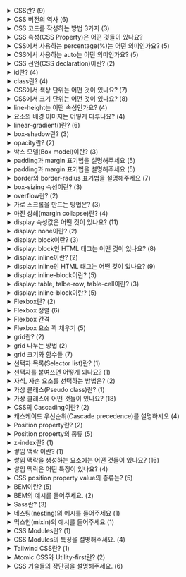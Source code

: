 <details>
  <summary>CSS란? (9)</summary>
  <br />

	- CSS(Cascading Style Sheets)는 HTML 및 XML과 같은 마크업 언어로 작성된 문서의 표현 방법을 정의하는 스타일 시트 언어입니다.
	- CSS는 웹 사이트 및 웹 응용 프로그램의 디자인 및 레이아웃을 제어하며, HTML과 함께 웹 페이지의 모양과 느낌을 결정하는 데 중요한 역할을 합니다.
	- CSS는 문서의 콘텐츠와 디자인을 분리하는 데 중요한 역할을 합니다.
	- 이러한 분리는 문서 구조를 더욱 명확하게 하며, 콘텐츠와 디자인 간의 변경을 쉽게 만듭니다.
	- CSS를 사용하면 웹 페이지의 색상, 글꼴, 레이아웃 및 다양한 기타 속성을 변경할 수 있습니다.
	- CSS는 HTML 요소에 적용되며, 스타일 시트는 HTML 문서 내에 포함됩니다.
	- CSS는 다양한 브라우저에서 사용할 수 있습니다.
	- CSS는 웹 표준 기술이며, W3C(World Wide Web Consortium)에서 정의하고 유지 관리됩니다.
	- 이것은 브라우저 제조사들이 웹 표준을 준수하고 CSS를 지원함으로써 일관된 웹 페이지 디자인과 레이아웃을 보장할 수 있게 해줍니다.
</details>

<details>
	<summary>CSS 버전의 역사 (6)</summary>
	<br />

	- CSS Level 1(1996)
		- 이 버전은 웹 표준화 기구인 W3C(World Wide Web Consortium)에 의해 발표된 CSS의 첫 번째 공식 표준입니다.
	- CSS Level 2(1998)
		- 이 버전에서는 위치, 배경, 텍스트, 폰트, 색상 및 레이아웃과 같은 속성에 대한 새로운 기능과 선택자를 도입했습니다.
	- CSS Level 2.1(2004)
		- 이 버전은 CSS Level 2를 개정하고 변경 사항을 통합했습니다.
	- CSS Level 3(2011)
		- 이 버전에서는 새로운 모듈과 선택자, 애니메이션, 플렉스박스, 그리드 레이아웃 및 그림자와 같은 새로운 기능을 도입했습니다.
		- 대부분의 웹 사이트는 CSS Level 3을 사용하고 있습니다.
</details>

<details>
	<summary>CSS 코드를 작성하는 방법 3가지 (3)</summary>
	<br />

	1. 내부 스타일 시트 (Internal Style Sheet)
		- HTML 문서 애부에 `<style>` 태그를 사용하여 CSS 코드를 작성하는 방법입니다.
		- 이 방법은 한 페이지 내에서만 스타일을 적용할 수 있습니다.
		- 예시
```html
<!DOCTYPE html>
<html>
<head>
<title>내부 스타일 시트 예제</title>
<style>
		body {
	background-color: #f0f0f0;
	font-family: Arial, sans-serif;
	font-size: 16px;
		}

		h1 {
	color: #333;
	font-size: 24px;
	text-align: center;
	margin-top: 50px;
		}
</style>
</head>
<body>
<h1>내부 스타일 시트 예제</h1>
<p>내부 스타일 시트를 사용하여 스타일을 적용한 예제입니다.</p>
</body>
</html>
```
	2. 외부 스타일 시트 (External Style Sheet)
		- CSS 코드를 별도의 파일로 분리하여 HTML 문서에서 불러오는 방법입니다.
		- 이 방법은 여러 페이지에서 동일한 스타일을 적용할 수 있으며, 유지보수와 코드 관리를 용이하게 할 수 있습니다.
		- 예시
		```html
		<!DOCTYPE html>
		<html>
		<head>
			<title>외부 스타일 시트 예제</title>
			<link rel="stylesheet" type="text/css" href="style.css">
		</head>
		<body>
			<h1>외부 스타일 시트 예제</h1>
			<p>외부 스타일 시트를 사용하여 스타일을 적용한 예제입니다.</p>
		</body>
		</html>
		```
	3. 인라인 스타일 (Inline Style)
		- HTML 태그 내부에서 style 속성을 사용하여 CSS 스타일을 적용하는 방법입니다.
		- 이 방법은 특정 요소에 대해서만 스타일을 적용하고, 다른 방법에 비해 코드가 지저분해질 수 있다는 단점이 있습니다.
		- 예시
		```html
		<!DOCTYPE html>
		<html>
		<head>
		<title>인라인 스타일 예제</title>
		</head>
		<body>
		<h1 style="color: #333; font-size: 24px; text-align: center; margin-top: 50px;">인라인 스타일 예제</h1>
		<p style="font-family: Arial, sans-serif; font-size: 16px;">인라인 스타일을 사용하여 스타일을 적용한 예제입니다.</p>
		</body>
		</html>
		```
</details>

<details>
	<summary>CSS 속성(CSS Property)은 어떤 것들이 있나요?</summary>
	<br />

	- [CSS reference - CSS: Cascading Style Sheets | MDN](https://developer.mozilla.org/en-US/docs/Web/CSS/Reference) 참조
</details>

<details>
	<summary>CSS에서 사용하는 percentage(%)는 어떤 의미인가요? (5)</summary>
	<br />

	- 백분율 값을 나타내는 CSS 자료형입니다.
	- 보통 부모 객체의 width와의 상대적 크기를 지정합니다.
	- width, height, margin, padding, font-size처럼 다양한 속성에서 쓸 수 있습니다.
	- 예시
		```html
		<div style="background-color:navy;">
			<div style="width:50%; background-color: black;">
				<div style="width:50%; margin-left:20%; background-color:chartreuse;">
					Width: 25%, Left margin: 10%
				</div>
				<div style="width:30%; margin-right:60%; background-color:pink;">
					Width: 15%, Left margin: 30%
				</div>
			</div>
		</div>
		```
	- margin-left(right) 값에 백분율을 쓰더라도 부모 객체의 width를 기준으로 한다는 것을 알 수 있습니다.
</details>

<details>
<summary>CSS에서 사용하는 auto는 어떤 의미인가요? (5)</summary>
<br>
  
- 해당 요소의 크기나 위치를 자동으로 설정하도록 지정합니다. 이는 일반적으로 브라우저가 자동으로 계산하도록 하거나, 다른 속성 값에 따라 크기나 위치를 결정할 때 사용됩니다.
- `margin: auto;` 해당 요소의 마진을 자동으로 설정하며, 브라우저는 해당 요소의 위치를 계산하여 수평 방향으로만 중앙에 위치시키도록 합니다.
- `width: auto; height: auto;` 내용물(자식 요소)의 크기에 맞춰 해당 요소의 너비나 높이를 자동으로 조절합니다.
  - **예외**: block 요소의 `width: auto`는 `width: 100%`에서 좌우 마진을 뺀 값이 됩니다.
  - **주의**: 부모 객체가 height: auto일 경우 top, bottom 속성을 이용할 수 없고, transform을 이용하여 세로 방향으로 움직여야합니다.
</details>

<details>
<summary>CSS 선언(CSS declaration)이란? (2)</summary>
<br>
  
- CSS 문서에서 사용되는 구문입니다.
- 각 선언은 선택자(selector)와 선언부(declaration block)로 구성됩니다.
  - `selector {property: value;}`
</details>

<details>
<summary>id란? (4)</summary>
<br>

- HTML 요소에 대한 고유한 식별자입니다.
- 문서 내에서 단 하나의 요소에만 지정할 수 있습니다.
- 한 요소에 두 개 이상의 id를 지정할 수 없습니다.
- id 앞에 `#` 기호를 붙여 선택자로 사용됩니다.
</details>

<details>
<summary>class란? (4)</summary>
<br>

- HTML 여러 요소에 대한 스타일을 그룹으로 지정할 수 있게 해주는 식별자입니다.
- ID와 달리 여러 요소에 적용될 수 있습니다.
- ID와 달리 각 요소에 대해 다른 클래스를 지정할 수 있습니다.
- class name 앞에 `.` 기호를 붙여 선택자로 사용됩니다.
</details>

<details>
<summary>CSS에서 색상 단위는 어떤 것이 있나요? (7)</summary>
<br>

- 키워드 (Keyword): red, blue, green, black, white 등과 같은 색상 이름을 사용할 수 있습니다.
- 16진수 (Hexadecimal): #을 사용하여 색상을 표현합니다. 예를 들어, #000000은 검정색이며, #FFFFFF은 흰색입니다.
- RGB: red, green, blue의 값으로 색상을 지정합니다. 예를 들어, rgb(255, 0, 0)은 빨간색입니다.
- RGBA: RGB와 같지만, alpha 값을 추가하여 투명도를 지정할 수 있습니다. 예를 들어, rgba(255, 0, 0, 0.5)는 반투명한 빨간색입니다.
- HSL: hue(색상), saturation(채도), lightness(명도)의 값으로 색상을 지정합니다. 예를 들어, hsl(0, 100%, 50%)은 빨간색입니다.
- HSLA: HSL과 같지만, alpha 값을 추가하여 투명도를 지정할 수 있습니다. 예를 들어, hsla(0, 100%, 50%, 0.5)는 반투명한 빨간색입니다.
- var(--color)같이 var()을 통해 사용자가 정의한 변수 이름을 사용할 수 있습니다.
</details>

<details>
<summary>CSS에서 크기 단위는 어떤 것이 있나요? (8)</summary>
<br>

- 픽셀(px) : 절대 크기 단위로, 고정된 크기 값을 지정할 때 사용됩니다.
- 백분율(%) : 상대 크기 단위로, 부모 요소의 크기에 대한 백분율 값을 사용하여 크기를 지정할 때 사용됩니다.
- em : 상대 크기 단위로, 현재 요소에 지정된 font-size 값에 대한 배수 값을 사용하여 크기를 지정할 때 사용됩니다.
- rem : 상대 크기 단위로, 루트 요소(html)에 지정된 font-size 값에 대한 배수 값을 사용하여 크기를 지정할 때 사용됩니다.
- vw, vh : 뷰포트의 너비와 높이를 기준으로 크기를 지정할 때 사용됩니다.
- vmin, vmax : 뷰포트의 너비와 높이 중 작은 값 또는 큰 값에 대한 비율 값을 사용하여 크기를 지정할 때 사용됩니다.
</details>

<details>
<summary>line-height는 어떤 속성인가요? (4)</summary>
<br>

- 텍스트 요소의 줄 간격을 조정하는 데 사용됩니다.
- 기본값은 normal로, 이 경우 브라우저는 글꼴 크기에 따라 줄 간격을 자동으로 조정합니다.
- 다른 값으로는 길이 값(px, em 등), 상대 값(%, unitless number), 그리고 숫자 값이 있습니다. 숫자 값은 글꼴 크기에 대한 배수를 나타냅니다.
</details>

<details>
<summary>요소의 배경 이미지는 어떻게 다루나요? (4)</summary>
<br>

- `background-image`
  - 요소의 배경 이미지를 설정합니다.
  - 이미지는 URL 또는 linear-gradient()와 같은 CSS gradient 함수로 지정할 수 있습니다.
  - 여러 개의 이미지를 사용할 경우 쉼표(,)로 구분하여 지정할 수 있습니다.
- `background-repeat`
  - 배경 이미지가 반복되는 방식을 지정합니다.
  - repeat(기본값), repeat-x, repeat-y, no-repeat 등의 값으로 설정할 수 있습니다.
- `background-position`
  - 배경 이미지가 위치하는 위치를 지정합니다.
  - top, bottom, left, right, center 등의 값으로 설정하거나, x y 형식으로 좌표값을 직접 지정할 수 있습니다.
- `background-size`
  - 배경 이미지의 크기를 지정합니다.
  - auto(기본값), contain, cover, 50% 50%와 같은 값으로 설정할 수 있으며, width height 형식으로 크기를 직접 지정할 수도 있습니다.
</details>

<details>
<summary>linear-gradient()란? (6)</summary>
<br>

- 배경 그라데이션(gradient)을 생성하기 위한 함수 중 하나로, 시작 색상과 끝 색상을 지정하여 그 사이에 일정한 색상 변화를 만들어냅니다.
- `linear-gradient([<angle> | to <side-or-corner>], <color-stop-list>)`
- `<angle>`은 그라데이션의 각도를 지정합니다.
- `<side-or-corner>`은 그라데이션의 방향을 지정하는 키워드입니다. to right 또는 to left top과 같은 방향도 지정할 수 있습니다.
- `<color-stop-list>`는 그라데이션의 색상과 위치를 지정하는 리스트입니다. 각각의 색상은 CSS 색상값으로 지정하며, 위치는 0~100% 사이의 값을 가집니다. 여러 개의 색상과 위치를 지정할 경우 쉼표(,)로 구분하여 지정할 수 있습니다.
- 예시
  - `background: linear-gradient(to bottom, red, yellow, green);`
  - 위의 코드에서, linear-gradient() 함수는 to bottom 방향으로 그라데이션을 설정하고 있습니다. red, yellow, green 순서로 색상을 지정하였고, 위치는 각각 0%, 50%, 100%로 지정되었습니다. 따라서 .box 요소의 배경은 빨간색에서 노란색으로, 그리고 초록색으로 일정한 색상 변화를 보일 것입니다.
</details>

<details>
<summary>box-shadow란? (3)</summary>
<br>

- 요소의 그림자 효과를 지정할 때 사용됩니다.
- box-shadow 속성의 값은 다음과 같이 지정됩니다.
  - `box-shadow: h-shadow v-shadow blur spread color inset;`
  - `h-shadow` 그림자의 가로 위치
  - `v-shadow` 세로 위치
  - `blur` 흐림 정도
  - `spread` 그림자의 크기
  - `color` 그림자 색상
  - `inset` 그림자가 요소 안쪽에 위치하는지 외부에 위치하는지 여부
- 예시
  - `box-shadow: 2px 2px 4px #888888;`
  - 위 코드에서 요소에 왼쪽으로 2px, 아래쪽으로 2px 이동한 위치에 흐린 정도가 4px이고, 색상이 #888888인 그림자 효과를 추가한다는 뜻입니다.
</details>

<details>
<summary>opacity란? (2)</summary>
<br>

- CSS 속성 중 하나로, 해당 요소의 투명도를 지정하는 데 사용됩니다.
- opacity 속성은 0부터 1 사이의 값을 가지며, 값이 작을수록 요소가 불투명해지고, 값이 클수록 요소가 투명해집니다.
</details>

<details>
<summary>박스 모델(Box model)이란? (3)</summary>
<br>

- CSS에서 요소가 차지하는 공간을 나타내는 모델입니다.
- 각각의 요소는 콘텐츠 영역, 패딩 영역, 테두리 영역, 그리고 마진 영역으로 구성되며, 이러한 영역들이 모두 합쳐져서 요소가 차지하는 전체 공간을 형성합니다.
- Box-model을 구성하는 영역들과 관련된 용어
  - 콘텐츠 영역 (Content area): 텍스트, 이미지 등 요소가 실제로 표시되는 부분입니다.
  - 패딩 영역 (Padding area): 콘텐츠 영역 주위의 여백을 말하며, 패딩 값이 있을 경우 해당 요소의 내부 여백을 설정합니다.
  - 테두리 영역 (Border area): 콘텐츠 영역과 패딩 영역 사이의 경계선을 말하며, 테두리 스타일, 두께, 색상 등을 설정할 수 있습니다.
  - 마진 영역 (Margin area): 테두리 영역 주위의 여백을 말하며, 마진 값이 있을 경우 해당 요소의 외부 여백을 설정합니다.
</details>

<details>
<summary>padding과 margin 표기법을 설명해주세요 (5)</summary>
<br>

- `margin: [size]` 상하좌우
- `margin: [size] [size]` 상하/좌우
- `margin: [size] [size] [size]` 상/좌우/하
- `margin: [size] [size] [size] [size]` 상/우/하/좌
- `width: [size]; margin: [size] auto` 자동으로 채우기
  - 너비가 정해져 있어야 자동으로 채울 수 있다.
</details>

<details>
<summary>padding과 margin 표기법을 설명해주세요 (5)</summary>
<br>

- `margin: [size]` 상하좌우
- `margin: [size] [size]` 상하/좌우
- `margin: [size] [size] [size]` 상/좌우/하
- `margin: [size] [size] [size] [size]` 상/우/하/좌
- `width: [size]; margin: [size] auto` 자동으로 채우기
  - 너비가 정해져 있어야 자동으로 채울 수 있다.
</details>

<details>
<summary>border와 border-radius 표기법을 설명해주세요 (7)</summary>
<br>

```css
/* 모든 속성 값 지정 */
border: border-width border-style border-color;

/* 속성 값 미지정 */
border: none;
```
```css
/* 모든 모서리를 동일한 값으로 지정 */
border-radius: 10px;

/* 상단 모서리와 하단 모서리를 다르게 지정 */
border-radius: 10px 20px;

/* 상단 왼쪽 모서리, 상단 오른쪽 모서리, 하단 오른쪽 모서리, 하단 왼쪽 모서리를 각각 다르게 지정 */
border-radius: 10px 20px 30px 40px;

/* 모든 모서리에 각각 다른 값을 지정 */
border-radius: 10px 20px 30px 40px / 50px 60px 70px 80px;

/* 요소를 원형으로 만드는 방법 */
border-radius: 50%;
```
</details>

<details>
<summary>box-sizing 속성이란? (3)</summary>
<br>

- CSS 속성 중 하나로, 요소의 크기를 계산하는 방법을 지정합니다.
- `box-sizing` 속성은 다음과 같은 값들을 사용할 수 있습니다.
  - `content-box` 기본값으로, 요소의 크기는 콘텐츠 영역의 크기만을 포함합니다. 패딩과 테두리(border)는 요소의 크기에 포함되지 않습니다.
  - `border-box` : 요소의 크기는 콘텐츠 영역, 패딩, 테두리의 크기를 모두 포함합니다. 이 때, 콘텐츠 영역의 크기가 여백과 테두리의 크기를 감소시키는 효과가 있습니다.
- 전체 요소에 대해 `* {box-sizing: border-box;}`를 설정하는 것은 일반적으로 CSS 작성 시 유용하며, 웹 사이트 전체적인 디자인에 일관성을 부여할 수 있습니다.
</details>

<details>
<summary>overflow란? (2)</summary>
<br>

- 요소의 내용이 지정된 크기를 초과할 때 처리 방법을 지정하는 속성입니다.
- 다음과 같은 값 중 하나를 가질 수 있습니다.
  - `visible` 기본값으로, 초과한 부분을 그대로 표시합니다.
  - `hidden` 초과한 부분을 잘라내고, 표시하지 않습니다.
  - `scroll` 초과한 부분에 스크롤바를 표시하여, 스크롤을 이용해서 보여줍니다.
  - `auto` 필요한 경우에만 스크롤바를 표시합니다.
</details>

<details>
<summary>가로 스크롤을 만드는 방법은? (3)</summary>
<br>

- `overflow-x` 속성을 auto로 하여 가로 스크롤바를 표시합니다. 이때, `overflow-y` 속성은 `hidden` 값을 지정하여 세로 스크롤바를 표시하지 않도록 설정해야 합니다.
- `white-space` 속성을 `nowrap` 값으로 설정하여 요소 내의 텍스트가 줄바꿈 없이 한 줄에 표시되도록 합니다. 이때, 요소의 너비를 초과하는 경우 자동으로 가로 스크롤이 생성됩니다.
- 예시
  ```css
  .container {
  overflow-x: auto;
  overflow-y: hidden;
  white-space: nowrap;
  }
  ```
</details>

<details>
<summary>마진 상쇄(margin collapse)란? (4)</summary>
<br>

- 인접한 블록 요소의 마진 값이 병합되는 현상을 말합니다.
- 이 현상은 다음과 같은 상황에서 발생합니다.
  - 인접한 블록 요소의 상/하단 마진 값이 모두 존재할 경우
  - 부모 요소와 첫 번째 자식 요소 또는 마지막 자식 요소 사이의 마진 값이 존재할 경우
- 마진 병합은 다음과 같은 규칙에 따라 처리됩니다.
  - 인접한 블록 요소의 마진 값 중 더 큰 값을 사용합니다.
  - 부모 요소와 첫 번째 자식 요소, 마지막 자식 요소 사이의 마진 값 중 더 큰 값을 사용합니다.
  - 부모 요소와 첫 번째 자식 요소, 마지막 자식 요소 사이에 다른 요소가 존재한다면, 이러한 마진 병합 현상이 발생하지 않습니다.
- 마진 병합은 다음과 같이 해결합니다.
  - 인접한 블록 요소의 상/하단 마진 값을 각각 0으로 설정합니다.
  - 부모 요소와 첫 번째 자식 요소, 마지막 자식 요소 사이에 빈 요소를 추가합니다.
</details>

<details>
<summary>display 속성값은 어떤 것이 있나요? (11)</summary>
<br>

- none
- block
- inline
- inline-block
- table
- table-row
- table-cell
- flex
- grid
- inline-flex
- inline-grid
</details>

<details>
<summary>display: none이란? (2)</summary>
<br>

- 해당 요소는 HTML 문서의 구조에서는 존재하지만, 실제 화면에는 표시되지 않습니다.
- 요소가 차지하는 공간도 없어지므로, 주로 불필요한 요소를 감추거나, JavaScript를 사용하여 동적으로 요소를 추가/제거할 때 유용합니다.
</details>

<details>
<summary>display: block이란? (3)</summary>
<br>

- 해당 요소를 새로운 줄에서 표시하고, 요소의 너비를 부모 요소의 전체 너비로 설정하는 속성입니다.
- 위에서 아래로 배치됩니다.
- 너비와 높이를 지정할 수 있습니다.
</details>

<details>
<summary>display: block인 HTML 태그는 어떤 것이 있나요? (8)</summary>
<br>

- 블록 레벨 컨테이너 요소: `<div>`
- 문단 요소: `<p>`
- 제목 요소: `<h1>`, `<h2>`, `<h3>`, `<h4>`, `<h5>`, `<h6>`
- 목록 요소: `<ul>`, `<ol>`
- 목록 항목 요소: `<li>`
- 테이블 요소: `<table>`, `<thead>`, `<tbody>`, `<tfoot>`, `<tr>`, `<th>`, `<td>`,
- 폼 요소: `<form>`, `<fieldset>`, `<legend>`, `<input>`, `<select>`, `<option>`, `<textarea>`, `<button>`, `<optgroup>`, `<datalist>`, `<output>`, `<header>`
- HTML5에서 추가된 요소: `<footer>`, `<nav>`, `<aside>`, `<article>`
</details>

<details>
<summary>display: inline이란? (2)</summary>
<br>

- 해당 요소를 새로운 줄이 아닌, 텍스트 흐름 내에서 표시하는 속성입니다.
- 제약 사항
  - 너비와 높이: 요소는 내용물에 맞게 자동으로 너비와 높이가 결정됩니다. 따라서, 너비와 높이를 직접 설정할 수 없습니다.
  - 패딩과 마진: 요소는 수평 방향의 패딩과 마진은 설정할 수 있지만, 수직 방향의 패딩과 마진은 설정할 수 없습니다.
  - 줄바꿈: 요소는 자동으로 줄바꿈이 되지 않습니다. 따라서, 요소가 너무 길어지면 부모 요소를 벗어나게 됩니다.
</details>

<details>
<summary>display: inline인 HTML 태그는 어떤 것이 있나요? (9)</summary>
<br>

- `span` 인라인 레벨 컨테이너 태그
- `a` 하이퍼링크를 생성하는 태그
- `b` 굵은 글씨체로 표시하는 태그
- `img` 이미지를 표시하는 태그(예외적으로 직접 너비와 높이를 설정할 수 있다.)
- `input` 사용자 입력을 받는 폼 요소 태그 (type 속성에 따라 다양한 종류가 있음)
- `label` 폼 요소의 설명을 제공하는 태그
- `select` 드롭다운 형태의 선택 폼 요소 태그
- `textarea` 여러 줄의 텍스트 입력 폼 요소 태그
- `em`, `i`, `strong`, `cite`, `q`, `dfn`, `code`, `var`, `samp`, `kbd`, `sub`, `sup`, `small` 등
</details>

<details>
<summary>display: inline-block이란? (5)</summary>
<br>

- 요소를 문장 내에서 표시하고, 요소의 너비와 높이를 직접 설정 가능하게 해주는 속성입니다.
- 인라인처럼 줄바꿈이 일어나지 않습니다.
- 인라인처럼 컨텐츠의 너비만큼 너비를 차지합니다.
- 블록처럼 세로 여백을 쓸 수 있습니다.
- 블록처럼 너비나 높이를 지정할 수 있습니다.
</details>

<details>
<summary>display: table, talbe-row, table-cell이란? (3)</summary>
<br>

- `table` 테이블 요소를 표시하며, 요소의 너비를 테이블의 전체 너비에 맞게 설정되게 해주는 속성입니다.
- `table-row` 테이블 행 요소를 표시하며, 요소의 너비를 테이블의 전체 너비에 맞게 설정되게 해주는 속성입니다.
- `table-cell 테이블 셀 요소를 표시하며, 요소의 너비와 높이를 직접 설정 가능하게 해주는 속성입니다.
</details>

<details>
<summary>display: inline-block이란? (5)</summary>
<br>

- 요소를 문장 내에서 표시하고, 요소의 너비와 높이를 직접 설정 가능하게 해주는 속성입니다.
- 인라인처럼 줄바꿈이 일어나지 않습니다.
- 인라인처럼 컨텐츠의 너비만큼 너비를 차지합니다.
- 블록처럼 세로 여백을 쓸 수 있습니다.
- 블록처럼 너비나 높이를 지정할 수 있습니다.
</details>

<details>
<summary>Flexbox란? (2)</summary>
<br>

- Flexbox는 CSS3에서 새롭게 도입된 레이아웃 방식 중 하나로, 요소들을 유연하게 배치할 수 있는 기능을 제공합니다.
- Flexbox는 부모 요소(flex container)와 자식 요소(flex item)로 구성되며, display: flex 속성을 부모 요소에 적용하여 활성화합니다.
</details>

<details>
<summary>Flexbox 정렬 (6)</summary>
<br>

- Main Axis: 배치 방향
- Cross Axis: 배치 방향에 수직인 방향
- justify-content: main axis 방향으로 콘텐츠 간의 여백 설정
- align-content: cross axis 방향으로 콘텐츠 간의 여백 설정
- align-items: cross axis 방향으로 모든 요소의 위치 결정
- align-self: cross axis 방향으로 한 요소의 위치 결정
- flex-wrap: overflow된 요소의 줄 바꿈 설정
	- wrap
	- no-wrap
	- wrap-reverse
</details>

<details>
<summary>Flexbox 간격</summary>
<br>

- `gap: {row-gap} {column-gap}`
- gap 속성값은 flex-direction의 영향을 받지 않는다.	
</details>

<details>
<summary>Flexbox 요소 꽉 채우기 (5)</summary>
<br>

- flex-grow
	- default: 0
	- 형제 요소들의 flex-grow 값의 비율에 따라 남은 여백을 분배하여 각 요소의 너비/높이를 늘려준다.
	- 1 값을 주면 빈 공간을 채울 수 있다
- flex-shrink
	- default: 1
	- 형제 요소들의 flex-shrink 값의 비율에 따라 overflow가 일어난 너비/높이를 분배하여 각 요소의 너비/높이를 줄여준다.
	- 0 값을 주면 요소를 원하는 위치에 고정할 수 있다
- flex-basis
	- default: auto
	- flex 요소의 기본 사이즈를 지정한다.
	- width와 사용하는 단위가 같다.
	- 기본값인 auto로 지정된 경우 컨텐츠 사이즈에 맞춰서 나타나고, 0px/0% 값을 주면 부모 컨테이너를 기준으로 크기가 정해진다.
- `flex: {flex-grow} {flex-shrink} {flex-basis}` 형태로 쓸 수 있다
- `display: inline-flex`를 활용해 인라인 안에서 플렉스박스를 만들 수 있다
</details>

<details>
<summary>grid란? (2)</summary>
<br>

- 자식 요소를 행(row)과 열(column)로 구성된 2차원 레이아웃 메소드입니다.
</details>

<details>
<summary>grid 나누는 방법 (2)</summary>
<br>

- `grid-template-columns`과 `grid-template-rows` 속성을 사용하여 행과 열의 크기를 정의하고, `grid-template-areas` 속성을 사용하여 각 영역을 이름으로 정의합니다.
	- `grid-template-columns: {width1} {width2} ...`
   	- `grid-template-rows: {height1} {height2} ...`
   	- `grid-template: {height1} {height2} ... / {width1} {width2} ...`
</details>

<details>
<summary>grid 크기와 함수들 (7)</summary>
<br>

- grid-auto-rows/grid-auto-columns 속성으로 row/column 크기를 자동 지정할 수 있다
- grid-row/grid-column 속성값으로 그리드라인의 번호를 입력해 요소를 원하는 셀 집합에 배치할 수 있다
	- span n 속성값도 쓸 수 있다
- grid item에 grid-area라는 이름을 붙이고 grid container에 grid-template-areas 속성을 이용해 이름으로 배치할 수 있다
	- 해당 위치를 비우고 싶으면 마침표(.)를 쓰면 된다
- size에 fr(fraction) 값을 넣으면 요소 간 상대적인 크기로 지정할 수 있다
	- size에 minmax(min, max) 함수를 활용할 수 있다
	- minmax에서 최댓값에만 fr 값을 쓸 수 있다
	- size에 repeat(n, size) 함수를 활용할 수 있다
- `gap: {row-gap} {column-gap}`
</details>

<details>
<summary>선택자 목록(Selector list)란? (1)</summary>
<br>

- CSS에서 하나 이상의 선택자를 콤마로 구분하여 연결한 것
</details>

<details>
<summary>선택자를 붙여쓰면 어떻게 되나요? (1)</summary>
<br>

- 해당하는 모든 선택자를 가진 요소들을 선택한다
</details>

<details>
<summary>자식, 자손 요소를 선택하는 방법은? (2)</summary>
<br>

- 자식 요소: `parent-selector > child-selector`
- 자손 요소: `parent-selector descendant-selector`
</details>

<details>
<summary>가상 클래스(Pseudo class)란? (1)</summary>
<br>

- 선택자의 특정 상태를 정의하는 데 사용되는 클래스
</details>

<details>
<summary>가상 클래스에 어떤 것들이 있나요? (18)</summary>
<br>

- `:link` 링크에 연결된 페이지를 방문하지 않은 상태
- `:visited` 링크에 연결된 페이지를 방문한 상태
- `:hover` 마우스 커서가 링크 위에 올라가 있는 상태
- `:active` 마우스로 링크를 클릭하고 있는 상태
- `:focus` input 요소에 초점이 맞춰진 상태
- `:checked` input 요소가 체크된 상태
- `:enabled` input 요소가 사용할 수 있는 상태
- `:disabled` input 요소가 사용할 수 없는 상태
- `:required` required 속성을 가진 상태
- `:optional` required 속성을 가지지 않는 상태
- `:first-child` 자식 요소 중 첫 번째 요소
- `:last-child` 자식 요소 중 마지막 요소
- `:nth-child(n)` 자식 요소 중 앞에서부터 n번째에 위치하는 요소
- `:nth-last-child(n)` 자식 요소 중 뒤에서부터 n번째에 위치하는 요소
- `:empty` 아무런 자식 요소도 가지지 않는 상태
- `:root` 문서의 root 요소
- `:not(선택자)` 해당 선택자를 제외한 요소
- `:lang(언어)` 유저의 언어 설정 상태
</details>

<details>
<summary>CSS의 Cascading이란? (2)</summary>
<br>

- 여러 개의 스타일 규칙이 있을 때, 캐스케이드 우선순위에 따라 최종 스타일을 결정하는 과정을 의미합니다.
- 여기서 "cascading"은 "폭포처럼 순서대로 내려가는"이라는 의미로 사용됩니다.
</details>

<details>
<summary>캐스케이드 우선순위(Cascade precedence)를 설명하시오 (4)</summary>
<br>

1. Origin and importance
  - `1-1` CSS transitions
  - `1-2` user-agent (browser) !important
  - `1-3` user !important
  - `1-4` author(developer) !important
  - `1-5` CSS @keyframe animations
  - `1-6` inline style definition(developer)
  - `1-7` author(developer)
  - `1-8` user
  - `1-9` user-agent (browser)
  - `!important`와 `inline style definition`은 스타일 디버깅을 어렵게 만든다.
2. 명시도(Specificity)
  - `2-1` 아이디(IDs)
  - `2-2` 클래스(Classes), 속성(attributes), 가상클래스(pseudo-classes)
  - `2-3` 요소(Elements), 가상요소(pseudo-elements)
3. 상속된 스타일(Inherited style)
  - 부모 태그에 적용된 CSS 규칙은 자손에게도 상속됩니다.
    - 모든 속성이 상속되는 건 아니고, 상속되는 속성(`color`, `font-family`, `font-size`, `font-weight`, `line-height`, `text-align`, ... 등)들이 정해져 있습니다.
    - **[Full property table](https://www.w3.org/TR/CSS21/propidx.html)**,
    **[inheritance - Which CSS properties are inherited? - Stack Overflow](https://stackoverflow.com/questions/5612302/which-css-properties-are-inherited)** 참조
    - 가까운 조상에게 물려받은 속성일수록 우선순위가 높습니다.
4. 코드 상의 순서
  - 동일한 가중치를 갖는 규칙이 두 개 이상인 경우, 코드에서 아래 쪽에 쓴 코드일수록 우선순위가 높습니다.
</details>


<details>
<summary>Position property란? (2)</summary>
<br>

- 요소의 포지션 방법을 명시하는 속성입니다.
- top, right, bottom, left, inset 속성으로 구체적인 위치를 지정할 수 있습니다.
</details>


<details>
<summary>Position property의 종류 (5)</summary>
<br>

- static(default): 일반적인 문서 흐름에 따라 배치
  - top, right, bottom, left, z-index 속성이 아무런 영향도 주지 않는다
- relative: 일반적인 문서 흐름에 따라 배치
  - top, right, bottom, left의 값에 따라 오프셋을 적용한다
  - 오프셋은 다른 요소에 영향을 주지 않는다
  - 요소가 차지하는 공간은 static일 떄와 같다
- sticky: 일반적인 문서 흐름에 따라 배치하고, 가장 가까운 블록 레벨 조상을 기준으로 배치
  - static처럼 위치해 있다가 scroll이 해당 부분을 넘어가면 fixed처럼 위치한다
- fixed: 뷰포트의 초기 컨테이닝 블록를 기준으로 배치
  - 일반적인 문서 흐름에서 제거되어 페이지 레이아웃에 공간을 배정하지 않는다
- absolute: 조상 요소 중 positioning(static이 아닌 값) 된 가장 가까운 요소를 기준으로 배치
  - 일반적인 문서 흐름에서 제거되어 페이지 레이아웃에 공간을 배정하지 않는다
</details>


<details>
<summary>z-index란? (1)</summary>
<br>

- z-index: positioning된 요소, 그 자손과 flex items의 z축 순서를 지정한다
  - 정수 값을 사용한다
  - 숫자가 클 수록 앞으로 나온다
</details>


<details>
<summary>쌓임 맥락 이란? (1)</summary>
<br>

- 쌓임 맥락(stacking context)은 가상의 Z축을 사용한 HTML 요소의 3차원 개념화입니다. Z축은 사용자 기준이며, 사용자는 뷰포트 혹은 웹페이지를 바라보고 있을 것으로 가정합니다. 각각의 HTML 요소는 자신의 속성에 따른 우선순위를 사용해 3차원 공간을 차지합니다.
</details>


<details>
<summary>쌓임 맥락을 생성하는 요소에는 어떤 것들이 있나요? (16)</summary>
<br>

- 문서의 루트 요소 (`<html>`)
- `position`이 `absolute` 또는 `relative`이고, `z-index`가 `auto`가 아닌 요소
- `position`이 `fixed` 또는 `sticky`인 요소 (`sticky`는 모든 모바일 브라우저에서는 해당하지만 구형 데스크톱 브라우저에서는 해당하지 않음)
- 플렉스(`flexbox` (en-US)) 컨테이너의 자식 중 `z-index`가 `auto`가 아닌 요소.
- 그리드(`grid`) 컨테이너의 자식 중 `z-index`가 `auto`가 아닌 요소.
- `opacity`가 1보다 작은 요소
- `mix-blend-mode`가 `normal`이 아닌 요소
- 다음 속성 중 하나라도 `none`이 아닌 값을 가진 요소
	- `transform`
	- `filter`
	- `perspective` (en-US)
	- `clip-path`
	- `mask` / `mask-image` (en-US) / `mask-border` (en-US)
- `isolation`이 `isolate`인 요소
- `-webkit-overflow-scrolling`이 `touch`인 요소
- `will-change`의 값으로, 초깃값이 아닐 때 새로운 쌓임 맥락을 생성하는 속성을 지정한 요소
- `contain`이 `layout`, `paint`, 또는 둘 중 하나를 포함하는 값(`strict`, `content` 등)인 요소
</details>


<details>
<summary>쌓임 맥락은 어떤 특징이 있나요? (4)</summary>
<br>

- 하나의 쌓임 맥락은 부모 쌓임 맥락 안에서 통째로 하나의 단위로 간주됩니다.
- 쌓임 맥락이 다른 쌓임 맥락을 포함할 수 있고, 함께 계층 구조를 이룹니다.
- 쌓임 맥락은 형제 쌓임 맥락과 완전히 분리됩니다. 쌓임을 처리할 땐 자손 요소만 고려합니다.
- 각각의 쌓임 맥락은 독립적입니다. 어느 요소의 콘텐츠를 쌓은 후에는 그 요소를 통째 부모 쌓임 맥락 안에 배치합니다.
</details>

<details>
  <summary>CSS position property value의 종류는? (5)</summary>
  <br />

  - `static`
    - position의 기본 값은 `static`이고, 이 경우 원래 있어야 할 위치인 HTML에 작성된 순서 그대로 브라우저 화면에 표시됩니다.
  - `relative`
    - `relative` 는 요소의 원래 위치를 기준으로 상대적으로 배치합니다. 이때 요소의 원래 자리는 그대로 차지하고 있습니다. `top`, `bottom`, `left`, `right` 속성을 이용해서 요소의 원래 위치 기준 이동하도록 설정할 수 있습니다.
  - `absolute`
    - `absolute` 는 가장 가까운 포지셔닝(`static` 이 아닌 position 속성 값)이 된 조상 요소를 기준으로 배치됩니다. 이때 글의 흐름에서 완전히 빠져서, 요소의 원래 자리는 차지하지 않습니다. 보통 상위 요소의 position 속성을 `relative` 로 지정하여 배치할 기준을 잡고 사용합니다.
  - `fixed`
    - `fixed` 는 브라우저 전체 화면을 기준으로 고정된 배치입니다. `top`, `bottom`, `left`, `right` 속성은 브라우저의 상, 하, 좌, 우에서 해당 요소가 얼마나 떨어져 있는지를 결정합니다. 글의 흐름에서 완전히 빠져서, 요소의 원래 자리는 차지하지 않습니다. 내비게이션을 만들 때 많이 사용하는데, 요소의 원래 자리를 차지하지 않기 때문에 요소간 겹치지 않도록 마진을 넣어주기도 합니다.
  - `sticky`
    - `sticky` 는 `static` 처럼 원래 위치에 배치해 있다가, 정해진 위치에 브라우저가 스크롤되면 그때부터 `fixed`처럼 고정되어 배치됩니다. 기본적으로는 `static` 처럼 배치하기 때문에 요소의 원래 자리를 차지합니다. `top`, `bottom`, `left`, `right` 설정이 필요하고, 가장 가까운 scroll되는 조상을 기준으로 배치 합니다.
</details>

<details>
  <summary>BEM이란? (5)</summary>
  <br />

  - BEM(Blcok Element Modifier)란 CSS 클래스 이름을 짓는 규칙입니다.
	- `Block` `<div>`같은 영역을 의미합니다.
	- `Element` `<button>`, `<input>`같은 요소를 의미합니다.
	- `Modifier` 요소의 변형을 표시하는 것을 의미합니다.
	- 이것들을 `.block__element--modifier` 형태로 씁니다.
</details>

<details>
  <summary>BEM의 예시를 들어주세요. (2)</summary>
  <br />

```html
<form class="signin-form">
	<label class="signin-form__label">
		Email
		<input type="text" class="signin-form__input">
	</label>
	<label class="signin-form__label">
		Password
		<input type="password" class="signin_form__input signin_form__input--pasword">
	</label>
	<button class="signin-form__button signin-form__button--submit">
		Sign In
	</button>
</form>

```

```css
.signin-form { /* 로그인 폼 */ }

.signin-form__input { /* 로그인 폼의 인풋 */ }

.signin-form__input.signin-form__input--password { /* 로그인 폼의 비밀번호 인풋 */ }

.signin-form__button { /* 로그인 폼의 버튼 */ }

.signin-form__button.signin-form__button--submit { /* 로그인 폼의 제출 버튼 */ }

```
</details>

<details>
	<summary>Sass란? (3)</summary>
	<br />
	
	- CSS는 웹 표준이기 때문에 문법이 빠르게 바뀌지 않습니다. 그래서 개발자들이 사용하기 편한 여러가지 문법을 추가한 새로운 언어를 만들기 시작했는데, 그 중에 가장 많이 쓰이는 것이 바로 Sass입니다. 변수, 네스팅(Nesting) 문법, 믹스인(Mixin) 등등 다양한 기능을 제공합니다. 이 중에서 많은 사람들이 좋다고 생각한 문법(변수, 네스팅 등)은 웹 표준으로 흡수되기도 했습니다.
  - Sass는 프리프로세서(Preprocessor) 스크립트 언어라고 하는데, 프리프로세서라는 프로그램을 통해서 Sass 코드를 CSS 코드로 변환하기 때문에 그렇습니다.
  - Sass에는 기존 Sass와 SCSS 두 가지 문법이 있는데, 최근에는 CSS의 모든 문법 위에서 확장된 문법을 사용하는 SCSS를 많이 사용합니다.
</details>

<details>
	<summary>네스팅(nesting)의 예시를 들어주세요 (1)</summary>
	<br />
	
```css
nav {
  ul {
		margin: 0;
		padding: 0;
		list-style: none;
	}

	li { display: inline-block; }

	a {
		display: block;
		padding: 6px 12px;
		text-decoration: none;
	}
}

```
</details>

<details>
	<summary>믹스인(mixin)의 예시를 들어주세요 (1)</summary>
	<br />
	
Scss
```scss
@mixin theme($theme: DarkGray) {
  background: $theme;
  box-shadow: 0 0 1px rgba($theme, .25);
  color: #fff;
}

.info {
  @include theme;
}

.alert {
  @include theme($theme: DarkRed);
}

.success {
  @include theme($theme: DarkGreen);
}

```

CSS
```css
.info {
  background: DarkGray;
  box-shadow: 0 0 1px rgba(DarkGray, .25);
  color: #fff;
}

.alert {
  background: DarkRed;
  box-shadow: 0 0 1px rgba(DarkRed, .25);
  color: #fff;
}

.success {
  background: DarkGreen;
  box-shadow: 0 0 1px rgba(DarkGreen, .25);
  color: #fff;
}

```
</details>

<details>
	<summary>CSS Modules란? (1)</summary>
	<br />
	
	- CSS Modules는 CSS 스타일을 모듈화하여 웹 개발 프로젝트에서 사용하는 기술입니다. 기존의 전역 스코프를 가진 CSS 규칙을 사용하는 방식과는 달리, CSS Modules는 각각의 모듈에 대해 스코프가 지정되어 스타일이 격리되고 충돌을 방지할 수 있습니다.
</details>

<details>
	<summary>CSS Modules의 특징을 설명해주세요. (4)</summary>
	<br />
	
	- 모듈 스코핑(module scoping): 각각의 CSS 모듈은 고유한 스코프를 가지며, 스타일 규칙은 해당 모듈 내에서만 적용됩니다. 이렇게 하면 스타일 규칙이 전역으로 적용되어 생길 수 있는 충돌을 방지할 수 있습니다.
  - 로컬 클래스 네임(local class names): CSS in Modules에서는 클래스 이름을 지정할 때 로컬 클래스 네임을 사용합니다. 이로써 클래스 이름이 충돌하지 않고 고유하게 유지됩니다. 일반적으로는 [파일이름]_[클래스이름]__randomString 형식으로 클래스 이름이 생성됩니다.
  - 재사용 가능한 스타일(reusable styles): CSS in Modules에서는 스타일 규칙을 모듈로 정의하여 다른 모듈에서 재사용할 수 있습니다. 이를 통해 코드 중복을 줄이고 유지보수성을 향상시킬 수 있습니다.
  - 스코프 범위 지정(scope control): CSS in Modules에서는 모듈 내에서만 스타일이 적용되는 것이 기본 동작입니다. 그러나 필요한 경우 전역 스타일을 사용할 수도 있습니다.
</details>

<details>
	<summary>Tailwind CSS란? (1)</summary>
	<br />
	
	- Tailwind CSS는 Atomic CSS와 Utility-first 접근 방식을 적용한 현대적인 CSS 프레임워크입니다. Tailwind CSS는 개발자에게 유연하고 효율적인 스타일링을 제공하기 위해 다양한 사전 정의된 클래스를 제공합니다.
</details>

<details>
	<summary>Atomic CSS와 Utility-first란? (2)</summary>
	<br />
	
	- Atomic CSS는 스타일을 작은, 독립적인 단위로 분해하여 클래스 단위로 정의하는 접근 방식입니다. 이러한 작은 단위를 `원자(Atom)`라고 부르며, 이러한 원자들을 조합하여 필요한 스타일을 생성합니다. 예를 들어, `padding-top: 10px`라는 스타일을 정의하는 대신 `pt-10`이라는 클래스를 사용하는 식으로 스타일을 적용합니다. Atomic CSS는 스타일 규칙을 재사용 가능한 단위로 만들어 코드의 효율성과 유지보수성을 높이는 데 중점을 둡니다.
	- Utility-first는 Atomic CSS의 변형으로, 스타일을 구성하는 작은 원자들을 재사용 가능한 유틸리티 클래스로 구성하는 방식입니다. 이 방식에서는 스타일 규칙을 간결한 클래스 이름으로 표현하고 이러한 클래스를 HTML 요소에 직접 적용하여 스타일을 적용합니다. 예를 들어, "text-center"이라는 클래스를 사용하여 텍스트를 가운데 정렬하는 스타일을 적용할 수 있습니다. Utility-first는 반복되는 스타일을 간결하게 표현하고 재사용 가능한 클래스로 관리함으로써 개발자에게 빠르고 효율적인 스타일링을 제공합니다.
</details>

<details>
	<summary>CSS 기술들의 장단점을 설명해주세요. (6)</summary>
	<br />
	
	- 전통적인 CSS
		- CSS 클래스 이름을 짓는 것이 번거롭습니다.
		- CSS 클래스 이름이 충돌할 가능성이 있습니다.
		- 코드의 규모가 커지면 관리가 어렵습니다.
		- 작성한 코드를 브라우저가 그대로 실행하기 때문에 추가적인 연산이 발생하지 않는다는 장점이 있습니다.
	- BEM 방법론
		- CSS 클래스의 이름을 짓는 고민을 덜 수 있습니다.
		- 여전히 규모가 큰 코드를 관리하기는 어렵습니다.
	- Sass와 같은 CSS Preprocessor
		- 여전히 CSS 클래스 이름이 충돌할 가능성이 있습니다.
		- 파일을 분리하고 불러 올 수 있기 때문에 규모가 큰 코드를 관리하기 좋습니다.
		- 반복되는 CSS 코드를 줄여주는 다양한 문법이 있어서 작업 효율이 좋습니다.
	- CSS Modules
		- 컴포넌트 단위로 나누어서 스타일링할 수 있어서 CSS 클래스 이름이 충돌하지 않습니다.
		- 필요하다면 Sass로 CSS Modules를 사용할 수 있습니다. (create-react-app 에서는 자체적으로 [Sass와 CSS modules를 함께 사용하도록](https://create-react-app.dev/docs/adding-a-css-modules-stylesheet/) 해 줍니다.)
	- CSS-in-JS
		- 컴포넌트 단위로 나누어서 스타일링할 수 있어서 CSS 클래스 이름이 충돌하지 않습니다.
		- 클래스네임을 짓지 않아도 됩니다.
		- 자바스크립트와 JSX로 된 컴포넌트 코드와 스타일링 코드가 한 파일에 있어서 관리하기 좋습니다.
		- 하지만 자바스크립트를 실행해서 CSS를 만들기 때문에 CSS나 Sass에 비해서 추가적인 연산이 필요합니다. 그리고 렌더링 속도도 훨씬 느려진다는 단점이 있습니다.
	- Tailwind CSS와 같은 Utility-first(Atomic CSS)
		- CSS 클래스를 나누는 기준을 컴포넌트나 디자인이 아닌 작은 단위의 CSS 속성으로 두기 때문에, CSS 클래스 이름 충돌에 대한 걱정이 없습니다.
		- 보편적으로 사용하는 CSS 클래스를 여러 컴포넌트에서 공유하기 때문에, 규모가 큰 프로젝트더라도 CSS 코드의 양이 굉장히 적다는 장점이 있습니다.
		- CSS-in-JS와 마찬가지로 JSX로 된 컴포넌트 코드와 스타일링 코드가 한 파일에 있어서 관리하기 좋습니다.
		- 복잡한 디자인을 적용할 때에는 CSS 클래스가 한없이 길어져서 가독성이 떨어지고 관리하기 어렵다는 단점이 있습니다.
		- 그래서 Tailwind CSS 같은 경우 별도의 문법([@apply](https://tailwindcss.com/docs/reusing-styles#extracting-classes-with-apply))으로 추상화를 지원하기도 합니다.

```tsx
<a href="..." className="rounded-lg px-3 py-2 text-slate-700 font-medium hover:bg-slate-100 hover:text-slate-900">...</a>

```
</details>
